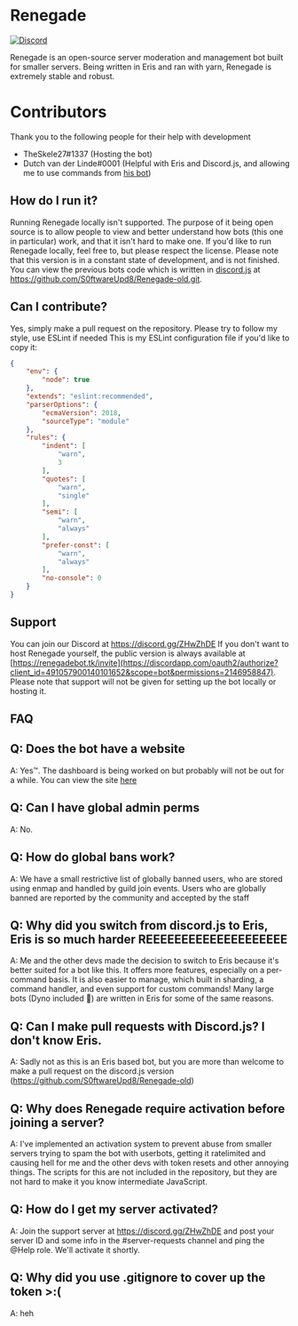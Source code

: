 # Renegade

[![Discord](https://img.shields.io/discord/484598254672281602.svg)](https://discord.gg/ZHwZhDE)

Renegade is an open-source server moderation and management bot built for smaller servers.
Being written in Eris and ran with yarn, Renegade is extremely stable and robust.

# Contributors #

Thank you to the following people for their help with development

- TheSkele27#1337 (Hosting the bot)
- Dutch van der Linde#0001 (Helpful with Eris and Discord.js, and allowing me to use commands from [his bot](https://github.com/LOCCouncil/Garnet))

## How do I run it? ##
Running Renegade locally isn't supported. The purpose of it being open source is to allow people to view and better understand how bots (this one in particular) work, and that it isn't hard to make one.
If you'd like to run Renegade locally, feel free to, but please respect the license.
Please note that this version is in a constant state of development, and is not finished. You can view the previous bots code which is written in [discord.js](https://github.com/discordjs/discord.js) at https://github.com/S0ftwareUpd8/Renegade-old.git.

## Can I contribute? ##
Yes, simply make a pull request on the repository. Please try to follow my style, use ESLint if needed
This is my ESLint configuration file if you'd like to copy it:
```json
{
    "env": {
        "node": true
    },
    "extends": "eslint:recommended",
    "parserOptions": {
        "ecmaVersion": 2018,
        "sourceType": "module"
    },
    "rules": {
        "indent": [
            "warn",
            3
        ],
        "quotes": [
            "warn",
            "single"
        ],
        "semi": [
            "warn",
            "always"
        ],
        "prefer-const": [
            "warn",
            "always"
        ],
        "no-console": 0
    }
}
```

## Support ##

You can join our Discord at https://discord.gg/ZHwZhDE
If you don't want to host Renegade yourself, the public version is always available at [https://renegadebot.tk/invite](https://discordapp.com/oauth2/authorize?client_id=491057900140101652&scope=bot&permissions=2146958847). Please note that support will not be given for setting up the bot locally or hosting it.

## FAQ ##

Q: Does the bot have a website
-
A: Yes™. The dashboard is being worked on but probably will not be out for a while. You can view the site [here](http://beta.renegadebot.tk)

Q: Can I have global admin perms 
-
A: No.

Q: How do global bans work?
-
A: We have a small restrictive list of globally banned users, who are stored using enmap and handled by guild join events. Users who are globally banned are reported by the community and accepted by the staff

Q: Why did you switch from discord.js to Eris, Eris is so much harder REEEEEEEEEEEEEEEEEEEE
-
A: Me and the other devs made the decision to switch to Eris because it's better suited for a bot like this. It offers more features, especially on a per-command basis.
     It is also easier to manage, which built in sharding, a command handler, and even support for custom commands! Many large bots (Dyno included 👀) are written in Eris for some of the same reasons.

Q: Can I make pull requests with Discord.js? I don't know Eris.
-
A: Sadly not as this is an Eris based bot, but you are more than welcome to make a pull request on the discord.js version (https://github.com/S0ftwareUpd8/Renegade-old)

Q: Why does Renegade require activation before joining a server?
-
A: I've implemented an activation system to prevent abuse from smaller servers trying to spam the bot with userbots, getting it ratelimited and causing hell for me and the           other devs with token resets and other annoying things. The scripts for this are not included in the repository, but they are not hard to make it you know intermediate          JavaScript.

Q: How do I get my server activated?
-
A: Join the support server at https://discord.gg/ZHwZhDE and post your server ID and some info in the #server-requests channel and ping the @Help role. We'll activate it            shortly.


Q: Why did you use .gitignore to cover up the token >:(
-
A: heh